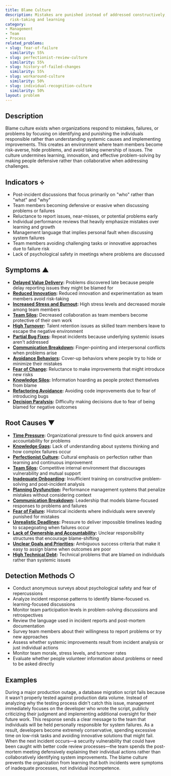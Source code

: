 ```yaml
---
title: Blame Culture
description: Mistakes are punished instead of addressed constructively, discouraging
  risk-taking and learning
category:
- Management
- Team
- Process
related_problems:
- slug: fear-of-failure
  similarity: 55%
- slug: perfectionist-review-culture
  similarity: 55%
- slug: history-of-failed-changes
  similarity: 55%
- slug: workaround-culture
  similarity: 50%
- slug: individual-recognition-culture
  similarity: 50%
layout: problem
---
```


## Description

Blame culture exists when organizations respond to mistakes, failures, or problems by focusing on identifying and punishing the individuals responsible rather than understanding systemic causes and implementing improvements. This creates an environment where team members become risk-averse, hide problems, and avoid taking ownership of issues. The culture undermines learning, innovation, and effective problem-solving by making people defensive rather than collaborative when addressing challenges.

## Indicators ⟡

- Post-incident discussions that focus primarily on "who" rather than "what" and "why"
- Team members becoming defensive or evasive when discussing problems or failures
- Reluctance to report issues, near-misses, or potential problems early
- Individual performance reviews that heavily emphasize mistakes over learning and growth
- Management language that implies personal fault when discussing system failures
- Team members avoiding challenging tasks or innovative approaches due to failure risk
- Lack of psychological safety in meetings where problems are discussed

## Symptoms ▲

- **[Delayed Value Delivery](delayed-value-delivery.md):** Problems discovered late because people delay reporting issues they might be blamed for
- **[Reduced Innovation](reduced-innovation.md):** Reduced innovation and experimentation as team members avoid risk-taking
- **[Increased Stress and Burnout](increased-stress-and-burnout.md):** High stress levels and decreased morale among team members
- **[Team Silos](team-silos.md):** Decreased collaboration as team members become protective of their own work
- **[High Turnover](high-turnover.md):** Talent retention issues as skilled team members leave to escape the negative environment
- **[Partial Bug Fixes](partial-bug-fixes.md):** Repeat incidents because underlying systemic issues aren't addressed
- **[Communication Breakdown](communication-breakdown.md):** Finger-pointing and interpersonal conflicts when problems arise
- **[Avoidance Behaviors](avoidance-behaviors.md):** Cover-up behaviors where people try to hide or minimize their mistakes
- **[Fear of Change](fear-of-change.md):** Reluctance to make improvements that might introduce new risks
- **[Knowledge Silos](knowledge-silos.md):** Information hoarding as people protect themselves from blame
- **[Refactoring Avoidance](refactoring-avoidance.md):** Avoiding code improvements due to fear of introducing bugs
- **[Decision Paralysis](decision-paralysis.md):** Difficulty making decisions due to fear of being blamed for negative outcomes

## Root Causes ▼

- **[Time Pressure](time-pressure.md):** Organizational pressure to find quick answers and accountability for problems
- **[Knowledge Gaps](knowledge-gaps.md):** Lack of understanding about systems thinking and how complex failures occur
- **[Perfectionist Culture](perfectionist-culture.md):** Cultural emphasis on perfection rather than learning and continuous improvement
- **[Team Silos](team-silos.md):** Competitive internal environment that discourages vulnerability and mutual support
- **[Inadequate Onboarding](inadequate-onboarding.md):** Insufficient training on constructive problem-solving and post-incident analysis
- **[Planning Dysfunction](planning-dysfunction.md):** Performance management systems that penalize mistakes without considering context
- **[Communication Breakdown](communication-breakdown.md):** Leadership that models blame-focused responses to problems and failures
- **[Fear of Failure](fear-of-failure.md):** Historical incidents where individuals were severely punished for mistakes
- **[Unrealistic Deadlines](unrealistic-deadlines.md):** Pressure to deliver impossible timelines leading to scapegoating when failures occur
- **[Lack of Ownership and Accountability](lack-of-ownership-and-accountability.md):** Unclear responsibility structures that encourage blame-shifting
- **[Unclear Goals and Priorities](unclear-goals-and-priorities.md):** Ambiguous success criteria that make it easy to assign blame when outcomes are poor
- **[High Technical Debt](high-technical-debt.md):** Technical problems that are blamed on individuals rather than systemic issues

## Detection Methods ○

- Conduct anonymous surveys about psychological safety and fear of repercussions
- Analyze incident response patterns to identify blame-focused vs. learning-focused discussions
- Monitor team participation levels in problem-solving discussions and retrospectives
- Review the language used in incident reports and post-mortem documentation
- Survey team members about their willingness to report problems or try new approaches
- Assess whether systemic improvements result from incident analysis or just individual actions
- Monitor team morale, stress levels, and turnover rates
- Evaluate whether people volunteer information about problems or need to be asked directly

## Examples

During a major production outage, a database migration script fails because it wasn't properly tested against production data volume. Instead of analyzing why the testing process didn't catch this issue, management immediately focuses on the developer who wrote the script, publicly criticizing their judgment and implementing additional oversight for their future work. This response sends a clear message to the team that individuals will be held personally responsible for system failures. As a result, developers become extremely conservative, spending excessive time on low-risk tasks and avoiding innovative solutions that might fail. When the next incident occurs—a security vulnerability that could have been caught with better code review processes—the team spends the post-mortem meeting defensively explaining their individual actions rather than collaboratively identifying system improvements. The blame culture prevents the organization from learning that both incidents were symptoms of inadequate processes, not individual incompetence.